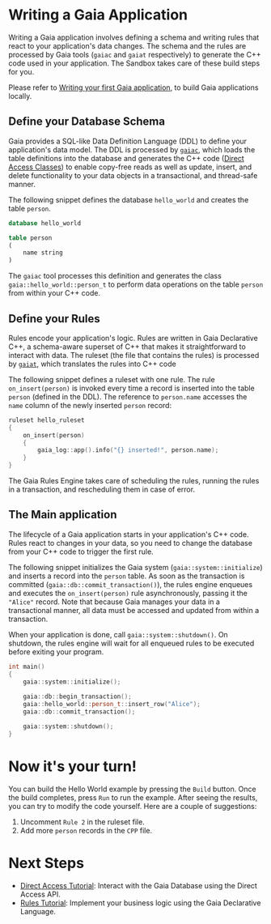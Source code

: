 # Writing a Gaia Application

Writing a Gaia application involves defining a schema and writing rules that react to your application's data changes.
The schema and the rules are processed by Gaia tools (`gaiac` and `gaiat` respectively) to generate the C++ code used in 
your application. The Sandbox takes care of these build steps for you. 

Please refer to 
[Writing your first Gaia application](https://gaia-platform.github.io/gaia-platform-docs.io/articles/tutorials/writing-first-gaia-application.html),
to build Gaia applications locally.

## Define your Database Schema

Gaia provides a SQL-like Data Definition Language (DDL) to define your application's data model. The DDL is processed by 
[`gaiac`](https://gaia-platform.github.io/gaia-platform-docs.io/articles/tools/tool-gaiac.html), which loads the table
definitions into the database and generates the C++ code 
([Direct Access Classes](https://gaia-platform.github.io/gaia-platform-docs.io/articles/apps-direct-access.html))
to enable copy-free reads as well as update, insert, and delete functionality to your data objects in a transactional, 
and thread-safe manner.

The following snippet defines the database `hello_world` and creates the table `person`. 
```sql
database hello_world

table person
(
    name string
)
```

The `gaiac` tool processes this definition and generates the class `gaia::hello_world::person_t` to perform data 
operations on the table `person` from within your C++ code.

## Define your Rules

Rules encode your application's logic. Rules are written in Gaia Declarative C++, a schema-aware superset of C++ that 
makes it straightforward to interact with data. The ruleset (the file that contains the rules) is processed
by [`gaiat`](https://gaia-platform.github.io/gaia-platform-docs.io/articles/tools/tool-gaiat.html), which translates the
rules into C++ code

The following snippet defines a ruleset with one rule. The rule `on_insert(person)` is invoked every time a record is
inserted into the table `person` (defined in the DDL). The reference to `person.name` accesses the `name` column of the 
newly inserted  `person` record:
```cpp
ruleset hello_ruleset
{
    on_insert(person)
    {
        gaia_log::app().info("{} inserted!", person.name);
    }
}
```

The Gaia Rules Engine takes care of scheduling the rules, running the rules in a transaction, and rescheduling them
in case of error.

## The Main application

The lifecycle of a Gaia application starts in your application's C++ code. Rules react to changes in your data, so you 
need to change the database from your C++ code to trigger the first rule.

The following snippet initializes the Gaia system (`gaia::system::initialize`) and inserts a record into the `person` 
table. As soon as the transaction is committed (`gaia::db::commit_transaction()`), the rules engine enqueues and executes 
the `on_insert(person)` rule asynchronously, passing it the `"Alice"` record. Note that because Gaia manages your data 
in a transactional manner, all data must be accessed and updated from within a transaction.

When your application is done, call `gaia::system::shutdown()`. On shutdown, the rules engine will wait for all enqueued 
rules to be executed before exiting your program.
```cpp
int main()
{
    gaia::system::initialize();
    
    gaia::db::begin_transaction();
    gaia::hello_world::person_t::insert_row("Alice");
    gaia::db::commit_transaction();

    gaia::system::shutdown();
}
```

# Now it's your turn!

You can build the Hello World example by pressing the `Build` button. Once the build completes, press `Run` to 
run the example. After seeing the results, you can try to modify the code yourself. Here are a 
couple of suggestions:

1. Uncomment `Rule 2` in the ruleset file.
2. Add more `person` records in the `CPP` file.

# Next Steps
- [Direct Access Tutorial](https://sandbox.gaiaplatform.io/?scenario=direct_access): Interact with the Gaia
  Database using the Direct Access API.
- [Rules Tutorial](https://sandbox.gaiaplatform.io/?scenario=rules): Implement your business logic using the
  Gaia Declarative Language.
